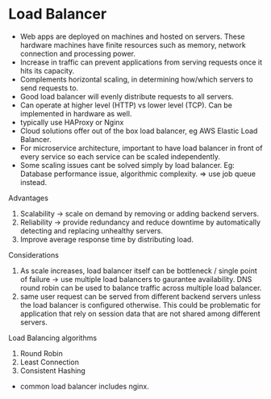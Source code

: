 # Load Balancer

* Web apps are deployed on machines and hosted on servers. These hardware machines have finite resources such as memory, network connection and processing power.
* Increase in traffic can prevent applications from serving requests once it hits its capacity.
* Complements horizontal scaling, in determining how/which servers to send requests to.
* Good load balancer will evenly distribute requests to all servers.
* Can operate at higher level (HTTP) vs lower level (TCP). Can be implemented in hardware as well.
* typically use HAProxy or Nginx
* Cloud solutions offer out of the box load balancer, eg AWS Elastic Load Balancer.
* For microservice architecture, important to have load balancer in front of every service so each service can be scaled independently.
* Some scaling issues cant be solved simply by load balancer. Eg: Database performance issue, algorithmic complexity. => use job queue instead.

Advantages
1. Scalability -> scale on demand by removing or adding backend servers.
2. Reliability -> provide redundancy and reduce downtime by automatically detecting and replacing unhealthy servers.
3. Improve average response time by distributing load.

Considerations
1. As scale increases, load balancer itself can be bottleneck / single point of failure -> use multiple load balancers to gaurantee availability. DNS round robin can be used to balance traffic across multiple load balancer.
2. same user request can be served from different backend servers unless the load balancer is configured otherwise. This could be problematic for application that rely on session data that are not shared among different servers.

Load Balancing algorithms
1. Round Robin
2. Least Connection
3. Consistent Hashing

- common load balancer includes nginx.

